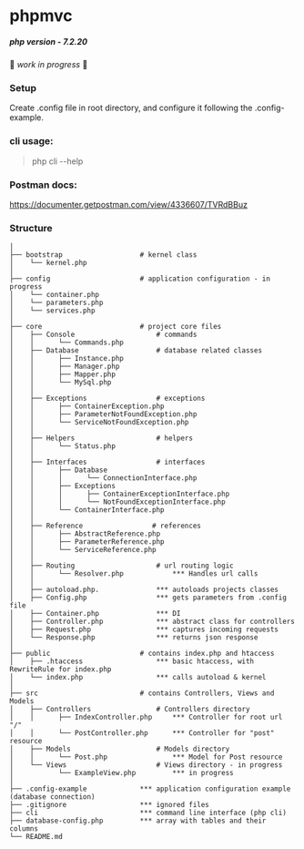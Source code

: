 
# phpmvc
##### php version - 7.2.20
🚧 *work in progress* 🚧

### Setup
Create .config file in root directory, and configure it following the .config-example.
    
### cli usage:
> php cli --help

### Postman docs:
https://documenter.getpostman.com/view/4336607/TVRdBBuz

### Structure
    
    │
    ├── bootstrap                   # kernel class
    │    └── kernel.php                 
    │
    ├── config                      # application configuration - in progress
    │    └── container.php   
    │    └── parameters.php 
    │    └── services.php              
    │
    ├── core                        # project core files
    │    ├── Console                    # commands
    │    │      └── Commands.php                
    │    ├── Database                   # database related classes
    │    │      ├── Instance.php
    │    │      ├── Manager.php
    │    │      ├── Mapper.php
    │    │      └── MySql.php
    │    │
    │    ├── Exceptions                 # exceptions
    │    │      ├── ContainerException.php
    │    │      ├── ParameterNotFoundException.php
    │    │      └── ServiceNotFoundException.php
    │    │
    │    ├── Helpers                    # helpers
    │    │      └── Status.php      
    │    │
    │    ├── Interfaces                 # interfaces
    │    │      ├── Database
    │    │      │      └── ConnectionInterface.php
    │    │      ├── Exceptions
    │    │      │      ├── ContainerExceptionInterface.php
    │    │      │      └── NotFoundExceptionInterface.php
    │    │      └── ContainerInterface.php
    │    │        
    │    ├── Reference                 # references
    │    │      ├── AbstractReference.php
    │    │      ├── ParameterReference.php
    │    │      └── ServiceReference.php
    │    │
    │    ├── Routing                    # url routing logic
    │    │      └── Resolver.php            *** Handles url calls
    │    │
    │    ├── autoload.php.              *** autoloads projects classes
    │    ├── Config.php                 *** gets parameters from .config file
    │    ├── Container.php              *** DI
    │    ├── Controller.php             *** abstract class for controllers
    │    ├── Request.php                *** captures incoming requests
    │    └── Response.php               *** returns json response
    │
    ├── public                      # contains index.php and htaccess
    │    ├── .htaccess                  *** basic htaccess, with RewriteRule for index.php
    │    └── index.php                  *** calls autoload & kernel
    │
    ├── src                         # contains Controllers, Views and Models
    │    ├── Controllers                # Controllers directory
    │    │      ├── IndexController.php     *** Controller for root url "/"
    │    │      └── PostController.php      *** Controller for "post" resource
    │    ├── Models                     # Models directory
    │    │      └── Post.php                *** Model for Post resource
    │    └── Views                      # Views directory - in progress
    │           └── ExampleView.php         *** in progress
    │
    ├── .config-example             *** application configuration example (database connection)
    ├── .gitignore                  *** ignored files
    ├── cli                         *** command line interface (php cli)
    ├── database-config.php         *** array with tables and their columns
    └── README.md
    

